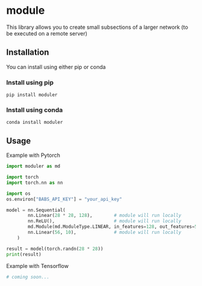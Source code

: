 # module

This library allows you to create small subsections of a larger network (to be executed on a remote server)

## Installation
You can install using either pip or conda
### Install using pip
```shell
pip install moduler
```

### Install using conda
```shell
conda install moduler
```

## Usage

Example with Pytorch

```python
import moduler as md

import torch
import torch.nn as nn

import os
os.environ["BABS_API_KEY"] = "your_api_key"

model = nn.Sequential(
        nn.Linear(28 * 28, 128),        # module will run locally
        nn.ReLU(),                      # module will run locally
        md.Module(md.ModuleType.LINEAR, in_features=128, out_features=56),  # module will run on server
        nn.Linear(56, 10),              # module will run locally
    )

result = model(torch.randn(28 * 28))
print(result)
```

Example with Tensorflow

```python
# coming soon...
```